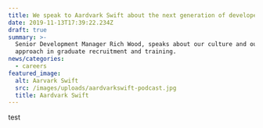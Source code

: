 ```yaml
---
title: We speak to Aardvark Swift about the next generation of developers
date: 2019-11-13T17:39:22.234Z
draft: true
summary: >-
  Senior Development Manager Rich Wood, speaks about our culture and our
  approach in graduate recruitment and training.
news/categories:
  - careers
featured_image:
  alt: Aarvark Swift
  src: /images/uploads/aardvarkswift-podcast.jpg
  title: Aardvark Swift
---
```

test
